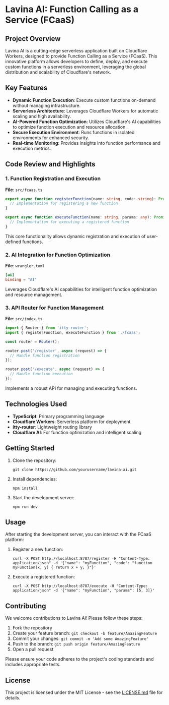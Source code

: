 # Lavina AI: Function Calling as a Service (FCaaS)

## Project Overview

Lavina AI is a cutting-edge serverless application built on Cloudflare Workers, designed to provide Function Calling as a Service (FCaaS). This innovative platform allows developers to define, deploy, and execute custom functions in a serverless environment, leveraging the global distribution and scalability of Cloudflare's network.

## Key Features

- **Dynamic Function Execution**: Execute custom functions on-demand without managing infrastructure.
- **Serverless Architecture**: Leverages Cloudflare Workers for automatic scaling and high availability.
- **AI-Powered Function Optimization**: Utilizes Cloudflare's AI capabilities to optimize function execution and resource allocation.
- **Secure Execution Environment**: Runs functions in isolated environments for enhanced security.
- **Real-time Monitoring**: Provides insights into function performance and execution metrics.

## Code Review and Highlights

### 1. Function Registration and Execution

**File**: `src/fcaas.ts`

```typescript
export async function registerFunction(name: string, code: string): Promise<void> {
  // Implementation for registering a new function
}

export async function executeFunction(name: string, params: any): Promise<any> {
  // Implementation for executing a registered function
}
```

This core functionality allows dynamic registration and execution of user-defined functions.

### 2. AI Integration for Function Optimization

**File**: `wrangler.toml`

```toml
[ai]
binding = "AI"
```

Leverages Cloudflare's AI capabilities for intelligent function optimization and resource management.

### 3. API Router for Function Management

**File**: `src/index.ts`

```typescript
import { Router } from 'itty-router';
import { registerFunction, executeFunction } from './fcaas';

const router = Router();

router.post('/register', async (request) => {
  // Handle function registration
});

router.post('/execute', async (request) => {
  // Handle function execution
});
```

Implements a robust API for managing and executing functions.

## Technologies Used

- **TypeScript**: Primary programming language
- **Cloudflare Workers**: Serverless platform for deployment
- **itty-router**: Lightweight routing library
- **Cloudflare AI**: For function optimization and intelligent scaling

## Getting Started

1. Clone the repository:
   ```
   git clone https://github.com/yourusername/lavina-ai.git
   ```
2. Install dependencies:
   ```
   npm install
   ```
3. Start the development server:
   ```
   npm run dev
   ```

## Usage

After starting the development server, you can interact with the FCaaS platform:

1. Register a new function:

   ```
   curl -X POST http://localhost:8787/register -H "Content-Type: application/json" -d '{"name": "myFunction", "code": "function myFunction(x, y) { return x + y; }"}'
   ```

2. Execute a registered function:
   ```
   curl -X POST http://localhost:8787/execute -H "Content-Type: application/json" -d '{"name": "myFunction", "params": [5, 3]}'
   ```

## Contributing

We welcome contributions to Lavina AI! Please follow these steps:

1. Fork the repository
2. Create your feature branch: `git checkout -b feature/AmazingFeature`
3. Commit your changes: `git commit -m 'Add some AmazingFeature'`
4. Push to the branch: `git push origin feature/AmazingFeature`
5. Open a pull request

Please ensure your code adheres to the project's coding standards and includes appropriate tests.

## License

This project is licensed under the MIT License - see the [LICENSE.md](LICENSE.md) file for details.

